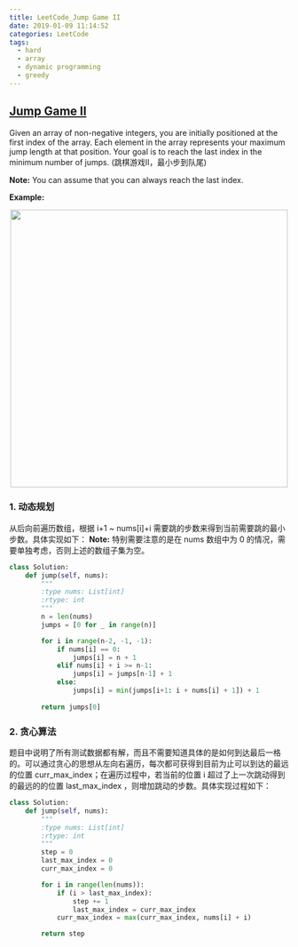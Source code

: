 ```yaml
---
title: LeetCode_Jump Game II
date: 2019-01-09 11:14:52
categories: LeetCode
tags: 
  - hard
  - array
  - dynamic programming
  - greedy
---
```


## [Jump Game II](https://leetcode.com/problems/jump-game-ii/)

Given an array of non-negative integers, you are initially positioned at the first index of the array. Each element in the array represents your maximum jump length at that position. Your goal is to reach the last index in the minimum number of jumps.
(跳棋游戏II，最小步到队尾)

<!--more-->

**Note:**
 You can assume that you can always reach the last index.

**Example:**
<div align=center>
	<img src="/images/leetcode_45.png" width = "500" align=center/>
</div>


### 1. 动态规划
从后向前遍历数组，根据 i+1 ~ nums[i]+i 需要跳的步数来得到当前需要跳的最小步数。具体实现如下：
**Note:** 特别需要注意的是在 nums 数组中为 0 的情况，需要单独考虑，否则上述的数组子集为空。

```python
class Solution:
    def jump(self, nums):
        """
        :type nums: List[int]
        :rtype: int
        """
        n = len(nums)
        jumps = [0 for _ in range(n)]

        for i in range(n-2, -1, -1):
            if nums[i] == 0:
                jumps[i] = n + 1 
            elif nums[i] + i >= n-1:
                jumps[i] = jumps[n-1] + 1 
            else:
                jumps[i] = min(jumps[i+1: i + nums[i] + 1]) + 1
       
        return jumps[0]
```

### 2. 贪心算法
题目中说明了所有测试数据都有解，而且不需要知道具体的是如何到达最后一格的。可以通过贪心的思想从左向右遍历，每次都可获得到目前为止可以到达的最远的位置 curr_max_index；在遍历过程中，若当前的位置 i 超过了上一次跳动得到的最远的的位置 last_max_index ，则增加跳动的步数。具体实现过程如下：

```python
class Solution:
    def jump(self, nums):
        """
        :type nums: List[int]
        :rtype: int
        """
        step = 0
        last_max_index = 0
        curr_max_index = 0

        for i in range(len(nums)):
            if (i > last_max_index):
                step += 1
                last_max_index = curr_max_index
            curr_max_index = max(curr_max_index, nums[i] + i)

        return step
```